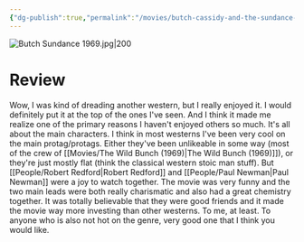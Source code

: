```yaml
---
{"dg-publish":true,"permalink":"/movies/butch-cassidy-and-the-sundance-kid-1969/","created":"2024-01-04","updated":"2024-08-19"}
---
```



![Butch Sundance 1969.jpg|200](/img/user/Attachments/Butch%20Sundance%201969.jpg)

# Review

Wow, I was kind of dreading another western, but I really enjoyed it. I would definitely put it at the top of the ones I've seen. And I think it made me realize one of the primary reasons I haven't enjoyed others so much. It's all about the main characters. I think in most westerns I've been very cool on the main protag/protags. Either they've been unlikeable in some way (most of the crew of [[Movies/The Wild Bunch (1969)\|The Wild Bunch (1969)]]), or they're just mostly flat (think the classical western stoic man stuff). But [[People/Robert Redford\|Robert Redford]] and [[People/Paul Newman\|Paul Newman]] were a joy to watch together. The movie was very funny and the two main leads were both really charismatic and also had a great chemistry together. It was totally believable that they were good friends and it made the movie way more investing than other westerns. To me, at least. To anyone who is also not hot on the genre, very good one that I think you would like.
